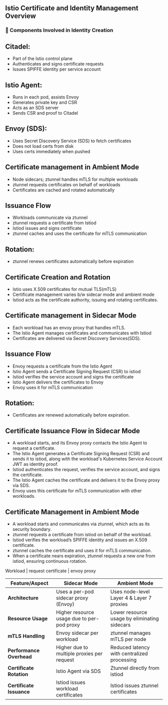 ## Istio Certificate and Identity Management Overview

### 🔐 Components Involved in Identity Creation


## Citadel: 
   - Part of the Istio control plane
   - Authenticates and signs certificate requests
   - Issues SPIFFE identity per service account
## Istio Agent:
   - Runs in each pod, assists Envoy
   - Generates private key and CSR
   - Acts as an SDS server
   - Sends CSR and proof to Citadel
## Envoy (SDS):
   - Uses Secret Discovery Service (SDS) to fetch certificates
   - Does not load certs from disk
   - Uses certs immediately when pushed




## Certificate management in Ambient Mode
   - Node sidecars; ztunnel handles mTLS for multiple workloads
   - ztunnel requests certificates on behalf of workloads
   - Certificates are cached and rotated automatically

## Issuance Flow
   - Workloads communicate via ztunnel
   - ztunnel requests a certificate from Istiod
   - Istiod issues and signs certificate
   - ztunnel caches and uses the certificate for mTLS communication

## Rotation: 
 - ztunnel renews certificates automatically before expiration


## Certificate Creation and Rotation
  - Istio uses X.509 certificates for mutual TLS(mTLS)
  - Certificate management varies b/w sidecar mode and ambient mode
  - Istiod acts as the certificate authority, issuing and rotating certificates.

    

## Certificate management in Sidecar Mode
   - Each workload has an envoy proxy that handles mTLS.
   - The Istio Agent manages certificates and communicates with Istiod
   - Certificates are delivered via Secret Discovery Services(SDS).

## Issuance Flow
   - Envoy requests a certificate from the Istio Agent
   - Istio Agent sends a Certificate Signing Request (CSR) to istiod
   - Istiod verifies the service account and signs the certificate
   - Istio Agent delivers the certificates to Envoy
   - Envoy uses it for mTLS communication

## Rotation: 
 - Certificates are renewed automatically before expiration.


## Certificate Issuance Flow in Sidecar Mode

- A workload starts, and its Envoy proxy contacts the Istio Agent to request a certificate.
- The Istio Agent generates a Certificate Signing Request (CSR) and sends it to istiod, along with the workload's Kubernetes Service Account JWT as identity proof.
- Istiod authenticates the request, verifies the service account, and signs the certificate.
- The Istio Agent caches the certificate and delivers it to the Envoy proxy via SDS.
- Envoy uses this certificate for mTLS communication with other workloads.


## Certificate Management in Ambient Mode


- A workload starts and communicates via ztunnel, which acts as its security boundary.
- ztunnel requests a certificate from istiod on behalf of the workload.
- Istiod verifies the workload’s SPIFFE identity and issues an X.509 certificate.
- ztunnel caches the certificate and uses it for mTLS communication.
- When a certificate nears expiration, ztunnel requests a new one from istiod, ensuring continuous rotation.




Workload 
|
request certificate
|
envoy proxy




| Feature/Aspect              | Sidecar Mode                                 | Ambient Mode                                   |
|----------------------------|----------------------------------------------|---------------------------------------------    |
| **Architecture**           | Uses a per-pod sidecar proxy (Envoy)         | Uses node-level Layer 4 & Layer 7 proxies       |
| **Resource Usage**         | Higher resource usage due to per-pod proxy   | Lower resource usage by eliminating sidecars    |
| **mTLS Handling**          | Envoy sidecar per workload                   | ztunnel manages mTLS per node                   |
| **Performance Overhead**   | Higher due to multiple proxies per request   | Reduced latency with centralized processing     |
| **Certificate Rotation**   | Istio Agent via SDS                          | Ztunnel directly from istiod                    |
| **Certificate Issuance**   | Istiod issues workload certificates          | Istiod issues ztunnel certificates              | 















